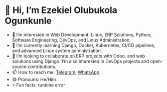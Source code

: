 # 👋 Hi, I’m Ezekiel Olubukola Ogunkunle
- 👀 I’m interested in Web Development, Linux, ERP Solutions, Python, Software Engineering, DevOps, and Linux Administration.
- 🌱 I’m currently learning Django, Docker, Kubernetes, CI/CD pipelines, and advanced Linux system administration.
- 💞️ I’m looking to collaborate on ERP projects with Odoo, and web solutions using Django. I’m also interested in DevOps projects and open-source contributions.
- 📫 How to reach me: [Telegram](https://t.me/bukeze), [WhatsApp](https://wa.me/+234z034579571)
- 😄 Pronouns: He/Him
- ⚡ Fun facts: runtime error
